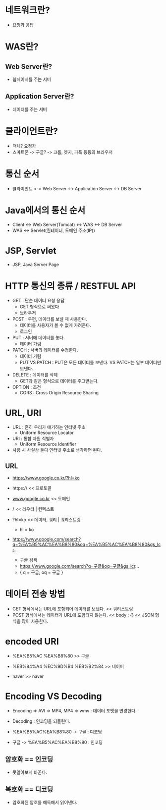 # 네트워크란?
- 요청과 응답

# WAS란?
## Web Server란?
- 웹페이지를 주는 서버

## Application Server란?
- 데이터를 주는 서버

# 클라이언트란?
- 객체? 요청자
- 스마트폰 -> 구글? -> 크롬, 엣지, 파폭 등등의 브라우저

# 통신 순서

- 클라이언트 <-> Web Server <-> Application Server <-> DB Server

# Java에서의 통신 순서

- Client <-> Web Server(Tomcat) <-> WAS <-> DB Server
- WAS <-> Servlet(컨테이너, 도메인 주소(IP))

# JSP, Servlet

- JSP, Java Server Page

# HTTP 통신의 종류 / RESTFUL API
- GET : 단순 데이터 요청 응답
    - GET 형식으로 써왔다
    - 브라우저
- POST : 우편, 데이터를 보낼 때 사용한다.
    - 데이터를 사용자가 볼 수 없게 가려준다.
    - 로그인
- PUT : 서버에 데이터를 놓다.
    - 데이터 가림
- PATCH : 서버의 데이터를 수정한다.
    - 데이터 가림
    - PUT VS PATCH : PUT은 모든 데이터를 보낸다. VS PATCH는 일부 데이터만 보낸다.
- DELETE : 데이터를 삭제
    - GET과 같은 형식으로 데이터를 주고받는다.
- OPTION : 조건
    - CORS : Cross Origin Resource Sharing

# URL, URI
- URL : 흔히 우리가 얘기하는 인터넷 주소
	- Uniform Resource Locator
- URI : 통합 자원 식별자
	- Uniform Resource Identifier
- 사용 시 사실상 둘다 인터넷 주소로 생각하면 된다.

## URL
- https://www.google.co.kr/?hl=ko
- https:// << 프로토콜
- www.google.co.kr << 도메인
- / << 라우터 | 컨텍스트
- ?hl=ko << 데이터, 쿼리 | 쿼리스트링
  - hl = ko

- https://www.google.com/search?q=%EA%B5%AC%EA%B8%80&oq=%EA%B5%AC%EA%B8%80&gs_lcr...
  - 구글 검색
  - https://www.google.com/search?q=구글&oq=구글&gs_lcr...
  - { q = 구글; oq = 구글 }

# 데이터 전송 방법
- GET 형식에서는 URL에 포함되어 데이터를 보낸다. << 쿼리스트링
- POST 형식에서는 데이터가 URL에 포함되지 않는다. << body : {} << JSON 형식을 많이 사용한다.

# encoded URI
- %EA%B5%AC %EA%B8%80 >> 구글

- %EB%84%A4 %EC%9D%B4 %EB%B2%84 >> 네이버

- naver >> naver

# Encoding VS Decoding
- Encoding => AVI => MP4, MP4 => wmv : 데이터 포멧을 변경한다.
- Decoding : 인코딩을 되돌린다.

- %EA%B5%AC%EA%B8%80 -> 구글 : 디코딩
- 구글 -> %EA%B5%AC%EA%B8%80 : 인코딩

## 암호화 == 인코딩
- 못알아보게 바꾼다.

## 복호화 == 디코딩
- 암호화된 암호를 해독해서 읽어낸다.





